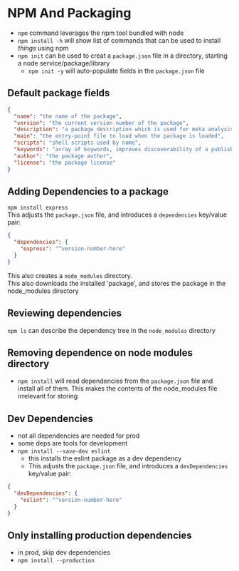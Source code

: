 # NPM And Packaging

- `npm` command leverages the npm tool bundled with node
- `npm install -h` will show list of commands that can be used to install _things_ using npm
- `npm init` can be used to creat a `package.json` file in a directory, starting a node service/package/library
  - `npm init -y` will auto-populate fields in the `package.json` file

## Default package fields

```json
{
  "name": "the name of the package",
  "version": "the current version number of the package",
  "description": "a package description which is used for meta analysis in package registries",
  "main": "the entry-point file to load when the package is loaded",
  "scripts": "shell scripts used by name",
  "keywords": "array of keywords, improves discoverability of a published package",
  "author": "the package author",
  "license": "the package license"
}
```

## Adding Dependencies to a package

`npm install express`  
This adjusts the `package.json` file, and introduces a `dependencies` key/value pair:

```json
{
  "dependencies": {
    "express": "^version-number-here"
  }
}
```

This also creates a `node_modules` directory.  
This also downloads the installed 'package', and stores the package in the node_modules directory

## Reviewing dependencies

`npm ls` can describe the dependency tree in the `node_modules` directory

## Removing dependence on node modules directory

- `npm install` will read dependencies from the `package.json` file and install all of them. This makes the contents of the node_modules file irrelevant for storing

## Dev Dependencies

- not all dependencies are needed for prod
- some deps are tools for development
- `npm install --save-dev eslint`
  - this installs the eslint package as a dev dependency
  - This adjusts the `package.json` file, and introduces a `devDependencies` key/value pair:

```json
{
  "devDependencies": {
    "eslint": "^version-number-here"
  }
}
```

## Only installing production dependencies

- in prod, skip dev dependencies
- `npm install --production`
